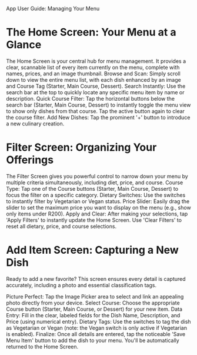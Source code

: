 App User Guide: Managing Your Menu
# The Home Screen: Your Menu at a Glance 

The Home Screen is your central hub for menu management. It provides a clear, scannable list of every item currently on the menu, complete with names, prices, and an image thumbnail.
Browse and Scan: Simply scroll down to view the entire menu list, with each dish enhanced by an image and Course Tag (Starter, Main Course, Dessert).
Search Instantly: Use the search bar at the top to quickly locate any specific menu item by name or description.
Quick Course Filter: Tap the horizontal buttons below the search bar (Starter, Main Course, Dessert) to instantly toggle the menu view to show only dishes from that course. Tap the active button again to clear the course filter.
Add New Dishes: Tap the prominent '+' button to introduce a new culinary creation.

# Filter Screen: Organizing Your Offerings 
The Filter Screen gives you powerful control to narrow down your menu by multiple criteria simultaneously, including diet, price, and course.
Course Type: Tap one of the Course buttons (Starter, Main Course, Dessert) to focus the filter on a specific category.
Dietary Switches: Use the switches to instantly filter by Vegetarian or Vegan status.
Price Slider: Easily drag the slider to set the maximum price you want to display on the menu (e.g., show only items under R200).
Apply and Clear: After making your selections, tap 'Apply Filters' to instantly update the Home Screen. Use 'Clear Filters' to reset all dietary, price, and course selections.

# Add Item Screen: Capturing a New Dish 
Ready to add a new favorite? This screen ensures every detail is captured accurately, including a photo and essential classification tags.

Picture Perfect: Tap the Image Picker area to select and link an appealing photo directly from your device.
Select Course: Choose the appropriate Course button (Starter, Main Course, or Dessert) for your new item.
Data Entry: Fill in the clear, labeled fields for the Dish Name, Description, and Price (using numerical entry).
Dietary Tags: Use the switches to tag the dish as Vegetarian or Vegan (note: the Vegan switch is only active if Vegetarian is enabled).
Finalize: Once all details are entered, tap the noticeable 'Save Menu Item' button to add the dish to your menu. You'll be automatically returned to the Home Screen.